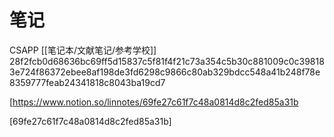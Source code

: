 # 笔记

CSAPP
[[笔记本/文献笔记/参考学校]]
28f2fcb0d68636bc69ff5d15837c5f81f4f21c73a354c5b30c881009c0c398183e724f86372ebee8af198de3fd6298c9866c80ab329bdcc548a41b248f78e8359777feab24341818c8043ba19cd7

[https://www.notion.so/linnotes/69fe27c61f7c48a0814d8c2fed85a31b

[69fe27c61f7c48a0814d8c2fed85a31b]
